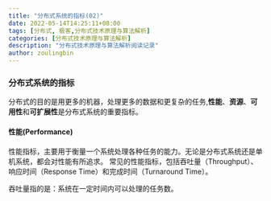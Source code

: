 ```yaml
---
title: "分布式系统的指标(02)"
date: 2022-05-14T14:25:11+08:00
tags: [分布式, 极客,分布式技术原理与算法解析]
categories: [分布式技术原理与算法解析]
description: "分布式技术原理与算法解析阅读记录"
author: zoulingbin
---
```

<!--more-->
### 分布式系统的指标
分布式的目的是用更多的机器，处理更多的数据和更复杂的任务,**性能**、**资源**、**可用性**和**可扩展性**是分布式系统的重要指标。

#### 性能(Performance)
性能指标，主要用于衡量一个系统处理各种任务的能力。无论是分布式系统还是单机系统，都会对性能有所追求。
常见的性能指标，包括吞吐量（Throughput）、响应时间（Response Time）和完成时间（Turnaround Time）。

吞吐量指的是：系统在一定时间内可以处理的任务数。
